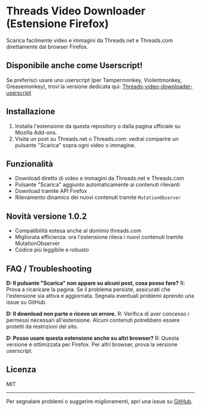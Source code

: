 # Threads Video Downloader (Estensione Firefox)

Scarica facilmente video e immagini da Threads.net e Threads.com direttamente dal browser Firefox.

## Disponibile anche come Userscript!
Se preferisci usare uno userscript (per Tampermonkey, Violentmonkey, Greasemonkey), trovi la versione dedicata qui:
[Threads-video-downloader-userscript](https://github.com/ManoloZocco/Threads-video-downloader-userscript)

## Installazione

1. Installa l'estensione da questa repository o dalla pagina ufficiale su Mozilla Add-ons.
2. Visita un post su Threads.net o Threads.com: vedrai comparire un pulsante "Scarica" sopra ogni video o immagine.

## Funzionalità
- Download diretto di video e immagini da Threads.net e Threads.com
- Pulsante "Scarica" aggiunto automaticamente ai contenuti rilevanti
- Download tramite API Firefox
- Rilevamento dinamico dei nuovi contenuti tramite `MutationObserver`

## Novità versione 1.0.2
- Compatibilità estesa anche al dominio threads.com
- Migliorata efficienza: ora l'estensione rileva i nuovi contenuti tramite MutationObserver
- Codice più leggibile e robusto

## FAQ / Troubleshooting

**D: Il pulsante "Scarica" non appare su alcuni post, cosa posso fare?**
R: Prova a ricaricare la pagina. Se il problema persiste, assicurati che l'estensione sia attiva e aggiornata. Segnala eventuali problemi aprendo una issue su GitHub.

**D: Il download non parte o ricevo un errore.**
R: Verifica di aver concesso i permessi necessari all'estensione. Alcuni contenuti potrebbero essere protetti da restrizioni del sito.

**D: Posso usare questa estensione anche su altri browser?**
R: Questa versione è ottimizzata per Firefox. Per altri browser, prova la versione userscript.

## Licenza
MIT

---

Per segnalare problemi o suggerire miglioramenti, apri una issue su [GitHub](https://github.com/ManoloZocco/Threads-Video-Downloader/issues). 